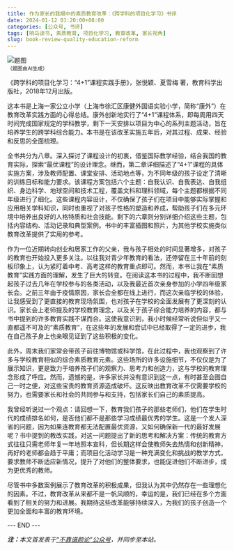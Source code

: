 ```yaml
---
title: 作为家长的我眼中的素质教育改革：《跨学科的项目化学习》书评
date: 2024-01-12 01:20:00+08:00
categories: [公众号, 书评]
tags: [响马读书, 素质教育, 项目化学习, 教育改革, 家长视角]
slug: book-review-quality-education-reform
---
```


<div class="p-3 text-center">
  <img class="img-fluid" src="/images/2024/0112/01.png" alt="题图" style="max-width:640px">
  <div><small>（题图由AI生成）</small></div>
</div>

《跨学科的项目化学习：“4+1”课程实践手册》，张悦颖、夏雪梅 著，教育科学出版社，2018年12月出版。

这本书是上海一家公立小学（上海市徐汇区康健外国语实验小学，简称“康外”）在教育改革实践方面的心得总结。康外创新地实行了“4+1”课程体系，即每周用四天时间完成国家规定的学科教学，剩下一天安排以项目为中心的系列主题活动，旨在培养学生的跨学科综合能力。本书是在该改革实施五年后，对其过程、成果、经验和反思的全面梳理。

全书共分为八章。深入探讨了课程设计的初衷，借鉴国际教学经验，结合我国的教育实际，探索“最优课程”的设计理念。继而，第二章详细描述了“4+1”课程的具体实施方案，涉及教师配置、课堂安排、活动地点等，为不同年级的孩子设定了清晰的训练目标和能力要求。该课程方案包括六个主题：自我认识、自我表达、自我组织、身边科学、地球空间和技术工程，覆盖文科和理科领域，每个主题都根据不同年级进行了细化。这些课程内容设计，不仅确保了孩子们在项目中能够实际掌握和应用相关学科知识，同时也重视了对孩子性格的塑造和养成，帮助孩子们在多元环境中培养出良好的人格特质和社会技能。剩下的六章则分别详细介绍这些主题，包括内容结构、活动记录和典型案例。书中的丰富插图和照片，为其他学校实施类似教育改革提供了实用的参考。

作为一位近期转向创业和居家工作的父亲，我与孩子相处的时间显著增多，对孩子的教育也开始投入更多关注。以往我对青少年教育的看法，还停留在三十年前的刻板印象上，认为紧盯着中考、高考这样的教育重点即可。然而，本书让我在“素质教育”实践方面的理解，发生了巨大的转变。在阅读这本书的过程中，我不断回想起孩子过去几年在学校参与的各类活动，以及我最近首次亲身参加的小学四年级家长会。之前三年由于疫情原因，家长会全都在线上进行，而这次亲临学校的体验，让我感受到了更直接的教育现场氛围，也对孩子在学校的全面发展有了更深刻的认识。家长会上老师提及的学校教育理念，以及关于孩子综合能力培养的内容，都与书中提到的许多教育实践不谋而合。这使我意识到，我小时候经常听说但似乎又一直都遥不可及的“素质教育”，在这些年的发展和尝试中已经取得了一定的进步，我在自己孩子身上也亲眼见证到了这些积极的变化。

此外，周末我们家常会带孩子前往博物馆或科学馆，在此过程中，我也观察到了许多与学校教育相似的综合素质教育元素。这些场所的许多设施细节，不仅仅是为了展示知识，更是致力于培养孩子们的观察力、思考力和创造力，这与学校的教育理念形成了呼应。然而，遗憾的是，许多家长并没有意识到这一点，有时甚至会图自己一时之便，对这些宝贵的教育资源造成破坏。这反映出教育改革不仅需要学校的努力，也需要家长和社会的共同参与和支持，包括家长们自己的素质提高。

我曾经听说过一个观点：请回想一下，教育我们孩子的那些老师们，他们在学生时代的成绩排名如何，是否他们都不是那些学习成绩最优秀的学生。这是一个发人深省的问题，因为如果连教育都无法配置最优资源，又如何确保新一代的最好发展呢？书中提到的教改实践，对这一问题提出了新的思考和解决方案：传统的教育方式往往只需老师年复一年地照本宣科，但长期这样会使教师失去热情和创新精神，再好的老师都会趋于平庸；而项目化活动学习是一种充满变化和挑战的教学方式，要求教师不断适应新情况，提升了对他们的整体要求，也能促进他们不断进步，成为更优秀的教师。

尽管书中多数案例展示了教育改革的积极成果，但我认为其中仍然存在一些理想化的因素。不过，教育改革从来都不是一帆风顺的，幸运的是，我们已经在多个方面看到了相关的努力和进展。我期待这些改革能够持续深入，为我们的孩子创造一个更加全面和丰富的教育环境。

<div class="p-5 text-center">--- END ---</div>

<i><b>注：</b>本文首发表于[“不靠谱颜论”公众号](https://mp.weixin.qq.com/s/b7lTQxTAHr-wfba0rr3ZUA)，并同步至本站。</i>
